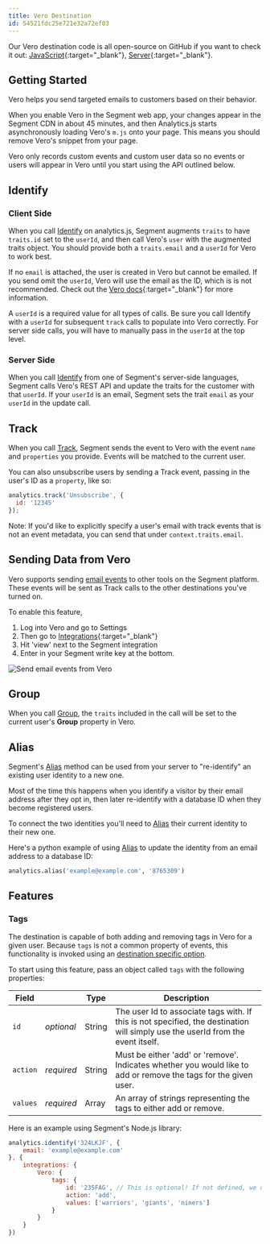 ```yaml
---
title: Vero Destination
id: 54521fdc25e721e32a72ef03
---
```

Our Vero destination code is all open-source on GitHub if you want to check it out: [JavaScript](https://github.com/segmentio/analytics.js-integrations/tree/master/integrations/vero){:target="_blank"}, [Server](https://github.com/segmentio/integration-vero){:target="_blank"}.

## Getting Started

Vero helps you send targeted emails to customers based on their behavior.

When you enable Vero in the Segment web app, your changes appear in the Segment CDN in about 45 minutes, and then Analytics.js starts asynchronously loading Vero's `m.js` onto your page. This means you should remove Vero's snippet from your page.

Vero only records custom events and custom user data so no events or users will appear in Vero until you start using the API outlined below.

## Identify

### Client Side

When you call [Identify](/docs/connections/spec/identify/) on analytics.js, Segment augments `traits` to have `traits.id` set to the `userId`, and then call Vero's `user` with the augmented traits object. You should provide both a `traits.email` and a `userId` for Vero to work best.

If no `email` is attached, the user is created in Vero but cannot be emailed. If you send omit the `userId`, Vero will use the email as the ID, which is is not recommended. Check out the [Vero docs](https://help.getvero.com/workflows/articles/creating-and-matching-vero-customer-ids/){:target="_blank"} for more information.

A `userId` is a required value for all types of calls. Be sure you call Identify with a `userId` for subsequent `track` calls to populate into Vero correctly. For server side calls, you will have to manually pass in the `userId` at the top level.

### Server Side

When you call [Identify](/docs/connections/spec/identify/) from one of Segment's server-side languages, Segment calls Vero's REST API and update the traits for the customer with that `userId`. If your `userId` is an email, Segment sets the trait `email` as your `userId` in the update call.

## Track

When you call [Track](/docs/connections/spec/track/), Segment sends the event to Vero with the event `name` and `properties` you provide. Events will be matched to the current user.

You can also unsubscribe users by sending a Track event, passing in the user's ID as a `property`, like so:

```javascript
analytics.track('Unsubscribe', {
  id: '12345'
});
```

Note: If you'd like to explicitly specify a user's email with track events that is not an event metadata, you can send that under `context.traits.email`.

## Sending Data from Vero

Vero supports sending [email events](/docs/connections/spec/email) to other tools on the Segment platform. These events will be sent as Track calls to the other destinations you've turned on.

To enable this feature,

1. Log into Vero and go to Settings
2. Then go to [Integrations](https://app.getvero.com/settings/integrations?integrations=all){:target="_blank"}
3. Hit 'view' next to the Segment integration
4. Enter in your Segment write key at the bottom.

![Send email events from Vero](images/1aWDVSGw9d.png)

## Group

When you call [Group](/docs/connections/spec/group/), the `traits` included in the call will be set to the current user's **Group** property in Vero.

## Alias

Segment's [Alias](/docs/connections/spec/alias/) method can be used from your server to "re-identify" an existing user identity to a new one.

Most of the time this happens when you identify a visitor by their email address after they opt in, then later re-identify with a database ID when they become registered users.

To connect the two identities you'll need to [Alias](/docs/connections/spec/alias/) their current identity to their new one.

Here's a python example of using [Alias](/docs/connections/spec/alias/) to update the identity from an email address to a database ID:

```python
analytics.alias('example@example.com', '8765309')
```

## Features

### Tags

The destination is capable of both adding and removing tags in Vero for a given user. Because `tags` is not a common property of events, this functionality is invoked using an [destination specific option](/docs/connections/sources/catalog/libraries/website/javascript/#managing-data-flow-with-the-integrations-object).

To start using this feature, pass an object called `tags` with the following properties:

| Field    |             | Type   | Description                                                                                                                     |
| -------- | ----------- | ------ | ------------------------------------------------------------------------------------------------------------------------------- | 
| `id`     | _optional_  | String | The user Id to associate tags with. If this is not specified, the destination will simply use the userId from the event itself. |
| `action` | _required_  | String | Must be either 'add' or 'remove'. Indicates whether you would like to add or remove the tags for the given user.                |
| `values` | _required_  | Array  | An array of strings representing the tags to either add or remove.                                                              |

Here is an example using Segment's Node.js library:

```javascript
analytics.identify('324LKJF', {
    email: 'example@example.com'
}, {
    integrations: {
        Vero: {
            tags: {
                id: '235FAG', // This is optional! If not defined, we default to the event's userId (ie: 324LKJF)
                action: 'add',
                values: ['warriors', 'giants', 'niners']
            }
        }
    }
})
```
